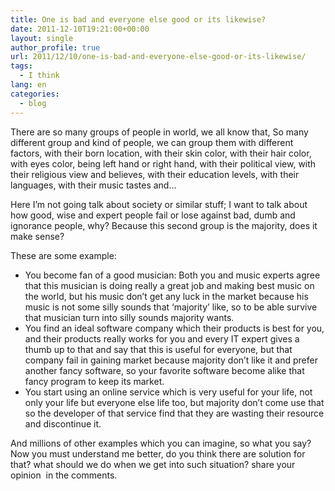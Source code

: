 ```yaml
---
title: One is bad and everyone else good or its likewise?
date: 2011-12-10T19:21:00+00:00
layout: single
author_profile: true
url: 2011/12/10/one-is-bad-and-everyone-else-good-or-its-likewise/
tags:
  - I think
lang: en
categories: 
  - blog
---
```

There are so many groups of people in world, we all know that, So many different group and kind of people, we can group them with different factors, with their born location, with their skin color, with their hair color, with eyes color, being left hand or right hand, with their political view, with their religious view and believes, with their education levels, with their languages, with their music tastes and…

Here I’m not going talk about society or similar stuff; I want to talk about how good, wise and expert people fail or lose against bad, dumb and ignorance people, why? Because this second group is the majority, does it make sense?

These are some example:

* You become fan of a good musician: Both you and music experts agree that this musician is doing really a great job and making best music on the world, but his music don’t get any luck in the market because his music is not some silly sounds that ‘majority’ like, so to be able survive that musician turn into silly sounds majority wants. 
* You find an ideal software company which their products is best for you, and their products really works for you and every IT expert gives a thumb up to that and say that this is useful for everyone, but that company fail in gaining market because majority don’t like it and prefer another fancy software, so your favorite software become alike that fancy program to keep its market.
* You start using an online service which is very useful for your life, not only your life but everyone else life too, but majority don’t come use that so the developer of that service find that they are wasting their resource and discontinue it.

And millions of other examples which you can imagine, so what you say? Now you must understand me better, do you think there are solution for that? what should we do when we get into such situation? share your opinion  in the comments.
